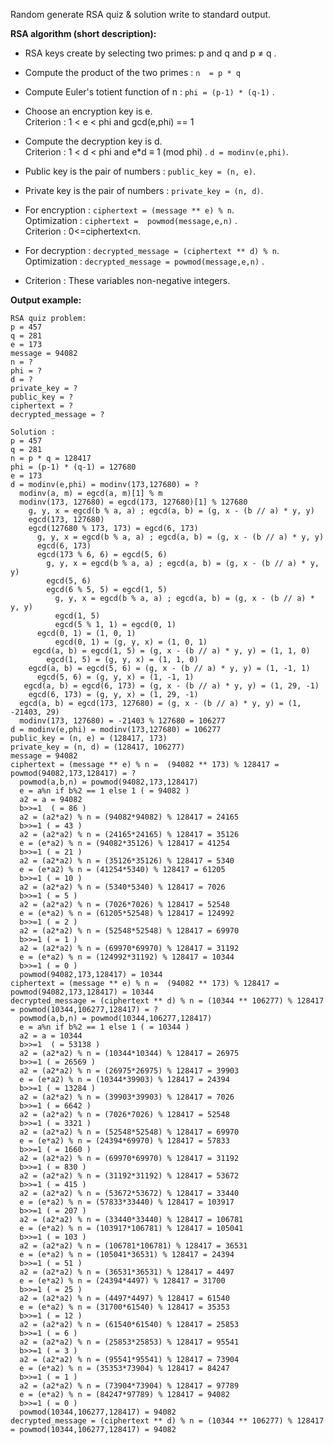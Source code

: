 Random generate RSA quiz & solution write to standard output.

**RSA algorithm (short description):**

- RSA keys create by selecting two primes: p and q and p  ≠ q .

- Compute the product of the two primes : ```n  = p * q```

- Compute Euler's totient function of n : ```phi = (p-1) * (q-1)``` .

- Choose an encryption key is e.<br>
  Criterion : 1 < e < phi and gcd(e,phi) == 1

- Compute the decryption key is d.<br>
  Criterion : 1 < d < phi and e*d ≡ 1 (mod phi)  . ```d = modinv(e,phi)```.

- Public key is the pair of numbers  : ```public_key = (n, e)```.

- Private key is the pair of numbers  : ```private_key = (n, d)```.

- For encryption : ```ciphertext = (message ** e) % n```. <br>
  Optimization :  ```ciphertext =  powmod(message,e,n)``` .<br>
  Criterion : 0<=ciphertext<n.

- For decryption : ```decrypted_message = (ciphertext ** d) % n```. <br>
  Optimization :   ```decrypted_message = powmod(message,e,n)``` .

- Criterion : These variables  non-negative integers.


**Output example:**

```
RSA quiz problem:
p = 457
q = 281
e = 173
message = 94082
n = ?
phi = ?
d = ?
private_key = ?
public_key = ?
ciphertext = ?
decrypted_message = ?

Solution :
p = 457
q = 281
n = p * q = 128417
phi = (p-1) * (q-1) = 127680
e = 173
d = modinv(e,phi) = modinv(173,127680) = ?
  modinv(a, m) = egcd(a, m)[1] % m
  modinv(173, 127680) = egcd(173, 127680)[1] % 127680
    g, y, x = egcd(b % a, a) ; egcd(a, b) = (g, x - (b // a) * y, y)
    egcd(173, 127680)
    egcd(127680 % 173, 173) = egcd(6, 173)
      g, y, x = egcd(b % a, a) ; egcd(a, b) = (g, x - (b // a) * y, y)
      egcd(6, 173)
      egcd(173 % 6, 6) = egcd(5, 6)
        g, y, x = egcd(b % a, a) ; egcd(a, b) = (g, x - (b // a) * y, y)
        egcd(5, 6)
        egcd(6 % 5, 5) = egcd(1, 5)
          g, y, x = egcd(b % a, a) ; egcd(a, b) = (g, x - (b // a) * y, y)
          egcd(1, 5)
          egcd(5 % 1, 1) = egcd(0, 1)
      egcd(0, 1) = (1, 0, 1)
          egcd(0, 1) = (g, y, x) = (1, 0, 1)
     egcd(a, b) = egcd(1, 5) = (g, x - (b // a) * y, y) = (1, 1, 0)
        egcd(1, 5) = (g, y, x) = (1, 1, 0)
    egcd(a, b) = egcd(5, 6) = (g, x - (b // a) * y, y) = (1, -1, 1)
      egcd(5, 6) = (g, y, x) = (1, -1, 1)
   egcd(a, b) = egcd(6, 173) = (g, x - (b // a) * y, y) = (1, 29, -1)
    egcd(6, 173) = (g, y, x) = (1, 29, -1)
  egcd(a, b) = egcd(173, 127680) = (g, x - (b // a) * y, y) = (1, -21403, 29)
  modinv(173, 127680) = -21403 % 127680 = 106277
d = modinv(e,phi) = modinv(173,127680) = 106277
public_key = (n, e) = (128417, 173)
private_key = (n, d) = (128417, 106277)
message = 94082
ciphertext = (message ** e) % n =  (94082 ** 173) % 128417 = powmod(94082,173,128417) = ?
  powmod(a,b,n) = powmod(94082,173,128417)
  e = a%n if b%2 == 1 else 1 ( = 94082 )
  a2 = a = 94082
  b>>=1  ( = 86 )
  a2 = (a2*a2) % n = (94082*94082) % 128417 = 24165
  b>>=1 ( = 43 )
  a2 = (a2*a2) % n = (24165*24165) % 128417 = 35126
  e = (e*a2) % n = (94082*35126) % 128417 = 41254
  b>>=1 ( = 21 )
  a2 = (a2*a2) % n = (35126*35126) % 128417 = 5340
  e = (e*a2) % n = (41254*5340) % 128417 = 61205
  b>>=1 ( = 10 )
  a2 = (a2*a2) % n = (5340*5340) % 128417 = 7026
  b>>=1 ( = 5 )
  a2 = (a2*a2) % n = (7026*7026) % 128417 = 52548
  e = (e*a2) % n = (61205*52548) % 128417 = 124992
  b>>=1 ( = 2 )
  a2 = (a2*a2) % n = (52548*52548) % 128417 = 69970
  b>>=1 ( = 1 )
  a2 = (a2*a2) % n = (69970*69970) % 128417 = 31192
  e = (e*a2) % n = (124992*31192) % 128417 = 10344
  b>>=1 ( = 0 )
  powmod(94082,173,128417) = 10344
ciphertext = (message ** e) % n =  (94082 ** 173) % 128417 = powmod(94082,173,128417) = 10344
decrypted_message = (ciphertext ** d) % n = (10344 ** 106277) % 128417 = powmod(10344,106277,128417) = ?
  powmod(a,b,n) = powmod(10344,106277,128417)
  e = a%n if b%2 == 1 else 1 ( = 10344 )
  a2 = a = 10344
  b>>=1  ( = 53138 )
  a2 = (a2*a2) % n = (10344*10344) % 128417 = 26975
  b>>=1 ( = 26569 )
  a2 = (a2*a2) % n = (26975*26975) % 128417 = 39903
  e = (e*a2) % n = (10344*39903) % 128417 = 24394
  b>>=1 ( = 13284 )
  a2 = (a2*a2) % n = (39903*39903) % 128417 = 7026
  b>>=1 ( = 6642 )
  a2 = (a2*a2) % n = (7026*7026) % 128417 = 52548
  b>>=1 ( = 3321 )
  a2 = (a2*a2) % n = (52548*52548) % 128417 = 69970
  e = (e*a2) % n = (24394*69970) % 128417 = 57833
  b>>=1 ( = 1660 )
  a2 = (a2*a2) % n = (69970*69970) % 128417 = 31192
  b>>=1 ( = 830 )
  a2 = (a2*a2) % n = (31192*31192) % 128417 = 53672
  b>>=1 ( = 415 )
  a2 = (a2*a2) % n = (53672*53672) % 128417 = 33440
  e = (e*a2) % n = (57833*33440) % 128417 = 103917
  b>>=1 ( = 207 )
  a2 = (a2*a2) % n = (33440*33440) % 128417 = 106781
  e = (e*a2) % n = (103917*106781) % 128417 = 105041
  b>>=1 ( = 103 )
  a2 = (a2*a2) % n = (106781*106781) % 128417 = 36531
  e = (e*a2) % n = (105041*36531) % 128417 = 24394
  b>>=1 ( = 51 )
  a2 = (a2*a2) % n = (36531*36531) % 128417 = 4497
  e = (e*a2) % n = (24394*4497) % 128417 = 31700
  b>>=1 ( = 25 )
  a2 = (a2*a2) % n = (4497*4497) % 128417 = 61540
  e = (e*a2) % n = (31700*61540) % 128417 = 35353
  b>>=1 ( = 12 )
  a2 = (a2*a2) % n = (61540*61540) % 128417 = 25853
  b>>=1 ( = 6 )
  a2 = (a2*a2) % n = (25853*25853) % 128417 = 95541
  b>>=1 ( = 3 )
  a2 = (a2*a2) % n = (95541*95541) % 128417 = 73904
  e = (e*a2) % n = (35353*73904) % 128417 = 84247
  b>>=1 ( = 1 )
  a2 = (a2*a2) % n = (73904*73904) % 128417 = 97789
  e = (e*a2) % n = (84247*97789) % 128417 = 94082
  b>>=1 ( = 0 )
  powmod(10344,106277,128417) = 94082
decrypted_message = (ciphertext ** d) % n = (10344 ** 106277) % 128417 = powmod(10344,106277,128417) = 94082
```
